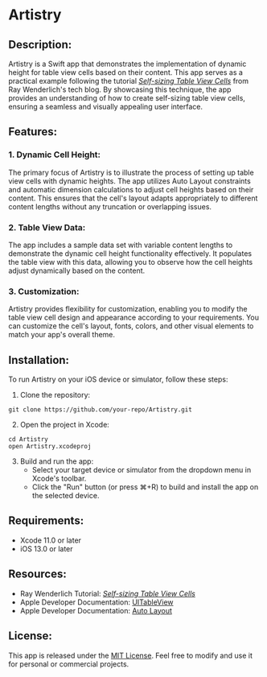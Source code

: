# Artistry


## Description:
Artistry is a Swift app that demonstrates the implementation of dynamic height for table view cells based on their content. This app serves as a practical example following the tutorial [*Self-sizing Table View Cells*](https://www.raywenderlich.com/129059/self-sizing-table-view-cells) from Ray Wenderlich's tech blog. By showcasing this technique, the app provides an understanding of how to create self-sizing table view cells, ensuring a seamless and visually appealing user interface.

## Features:

### 1. Dynamic Cell Height:
The primary focus of Artistry is to illustrate the process of setting up table view cells with dynamic heights. The app utilizes Auto Layout constraints and automatic dimension calculations to adjust cell heights based on their content. This ensures that the cell's layout adapts appropriately to different content lengths without any truncation or overlapping issues.

### 2. Table View Data:
The app includes a sample data set with variable content lengths to demonstrate the dynamic cell height functionality effectively. It populates the table view with this data, allowing you to observe how the cell heights adjust dynamically based on the content.

### 3. Customization:
Artistry provides flexibility for customization, enabling you to modify the table view cell design and appearance according to your requirements. You can customize the cell's layout, fonts, colors, and other visual elements to match your app's overall theme.

## Installation:
To run Artistry on your iOS device or simulator, follow these steps:

1. Clone the repository:
```
git clone https://github.com/your-repo/Artistry.git
```

2. Open the project in Xcode:
```
cd Artistry
open Artistry.xcodeproj
```

3. Build and run the app:
   - Select your target device or simulator from the dropdown menu in Xcode's toolbar.
   - Click the "Run" button (or press ⌘+R) to build and install the app on the selected device.

## Requirements:
- Xcode 11.0 or later
- iOS 13.0 or later

## Resources:
- Ray Wenderlich Tutorial: [*Self-sizing Table View Cells*](https://www.raywenderlich.com/129059/self-sizing-table-view-cells)
- Apple Developer Documentation: [UITableView](https://developer.apple.com/documentation/uikit/uitableview)
- Apple Developer Documentation: [Auto Layout](https://developer.apple.com/documentation/uikit/uiview/1622572-translatesautoresizingmaskintoco)

## License:
This app is released under the [MIT License](https://opensource.org/licenses/MIT). Feel free to modify and use it for personal or commercial projects.
